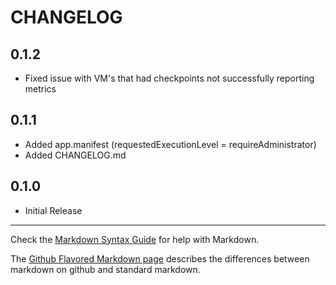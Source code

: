 ﻿CHANGELOG
==============================

0.1.2
-----
 - Fixed issue with VM's that had checkpoints not successfully reporting metrics

0.1.1
-----
 - Added app.manifest (requestedExecutionLevel = requireAdministrator)
 - Added CHANGELOG.md

0.1.0
-----
 - Initial Release

- - -
Check the [Markdown Syntax Guide](http://daringfireball.net/projects/markdown/syntax) for help with Markdown.

The [Github Flavored Markdown page](http://github.github.com/github-flavored-markdown/) describes the differences between markdown on github and standard markdown.

